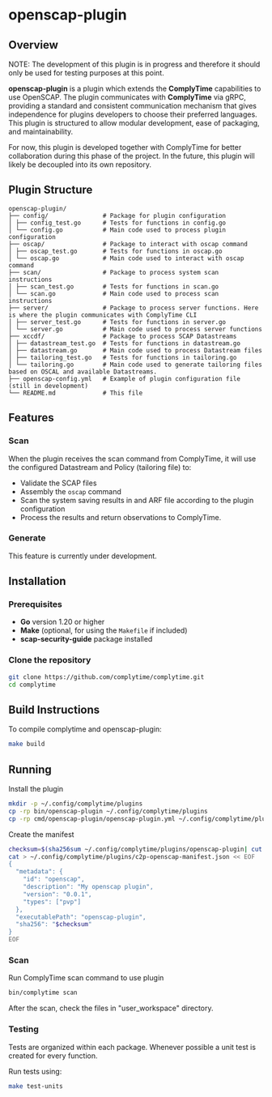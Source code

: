 # openscap-plugin

## Overview

NOTE: The development of this plugin is in progress and therefore it should only be used for testing purposes at this point.

**openscap-plugin** is a plugin which extends the **ComplyTime** capabilities to use OpenSCAP. The plugin communicates with **ComplyTime** via gRPC, providing a standard and consistent communication mechanism that gives independence for plugins developers to choose their preferred languages. This plugin is structured to allow modular development, ease of packaging, and maintainability.

For now, this plugin is developed together with ComplyTime for better collaboration during this phase of the project. In the future, this plugin will likely be decoupled into its own repository.

## Plugin Structure

```
openscap-plugin/
├── config/               # Package for plugin configuration
│ ├── config_test.go      # Tests for functions in config.go
│ └── config.go           # Main code used to process plugin configuration
├── oscap/                # Package to interact with oscap command
│ ├── oscap_test.go       # Tests for functions in oscap.go
│ └── oscap.go            # Main code used to interact with oscap command
├── scan/                 # Package to process system scan instructions
│ ├── scan_test.go        # Tests for functions in scan.go
│ └── scan.go             # Main code used to process scan instructions
├── server/               # Package to process server functions. Here is where the plugin communicates with ComplyTime CLI
│ ├── server_test.go      # Tests for functions in server.go
│ └── server.go           # Main code used to process server functions
├── xccdf/                # Package to process SCAP Datastreams
│ ├── datastream_test.go  # Tests for functions in datastream.go
│ ├── datastream.go       # Main code used to process Datastream files
│ ├── tailoring_test.go   # Tests for functions in tailoring.go
│ └── tailoring.go        # Main code used to generate tailoring files based on OSCAL and available Datastreams.
├── openscap-config.yml   # Example of plugin configuration file (still in development)
└── README.md             # This file
```

## Features
### Scan
When the plugin receives the scan command from ComplyTime, it will use the configured Datastream and Policy (tailoring file) to:
* Validate the SCAP files
* Assembly the `oscap` command
* Scan the system saving results in and ARF file according to the plugin configuration
* Process the results and return observations to ComplyTime.

### Generate
This feature is currently under development.

## Installation

### Prerequisites

- **Go** version 1.20 or higher
- **Make** (optional, for using the `Makefile` if included)
- **scap-security-guide** package installed

### Clone the repository

```bash
git clone https://github.com/complytime/complytime.git
cd complytime
```

## Build Instructions
To compile complytime and openscap-plugin:

```bash
make build
```

## Running
Install the plugin
```bash
mkdir -p ~/.config/complytime/plugins
cp -rp bin/openscap-plugin ~/.config/complytime/plugins
cp -rp cmd/openscap-plugin/openscap-plugin.yml ~/.config/complytime/plugins
```

Create the manifest
```bash
checksum=$(sha256sum ~/.config/complytime/plugins/openscap-plugin| cut -d ' ' -f 1 )
cat > ~/.config/complytime/plugins/c2p-openscap-manifest.json << EOF
{
  "metadata": {
    "id": "openscap",
    "description": "My openscap plugin",
    "version": "0.0.1",
    "types": ["pvp"]
  },
  "executablePath": "openscap-plugin",
  "sha256": "$checksum"
}
EOF
```

### Scan
Run ComplyTime scan command to use plugin
```bash
bin/complytime scan
```

After the scan, check the files in "user_workspace" directory.

### Testing
Tests are organized within each package. Whenever possible a unit test is created for every function.

Run tests using:

```bash
make test-units
```
